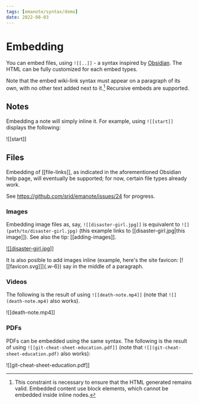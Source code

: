 ```yaml
---
tags: [emanote/syntax/demo]
date: 2022-08-03
---
```


# Embedding

You can embed files, using `![[..]]` - a syntax inspired by [Obsidian](https://help.obsidian.md/How+to/Embed+files). The HTML can be fully customized for each embed types.

Note that the embed wiki-link syntax must appear on a paragraph of its own, with no other text added next to it.[^blk] Recursive embeds are supported.

[^blk]: This constraint is necessary to ensure that the HTML generated remains valid. Embedded content use block elements, which cannot be embedded inside inline nodes.

## Notes

Embedding a note will simply inline it. For example, using `![[start]]` displays the following:

![[start]]


## Files

Embedding of [[file-links]], as indicated in the aforementioned Obsidian help page, will eventually be supported; for now, certain file types already work.

See https://github.com/srid/emanote/issues/24 for progress.
### Images

Embedding image files as, say, `![[disaster-girl.jpg]]` is equivalent to `![](path/to/disaster-girl.jpg)` (this example links to [[disaster-girl.jpg|this image]]).  See also the tip: [[adding-images]].

[![[disaster-girl.jpg]]](https://knowyourmeme.com/memes/disaster-girl)

It is also posible to add images inline (example, here's the site favicon: [![[favicon.svg]]]{.w-6}) say in the middle of a paragraph.

### Videos

The following is the result of using `![[death-note.mp4]]` (note that `![](death-note.mp4)` also works).

![[death-note.mp4]]


### PDFs

PDFs can be embedded using the same syntax. The following is the result of using `![[git-cheat-sheet-education.pdf]]` (note that `![](git-cheat-sheet-education.pdf)` also works):

![[git-cheat-sheet-education.pdf]]
